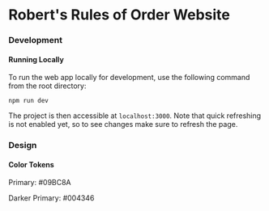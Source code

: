 # Robert's Rules of Order Website

### Development

#### Running Locally

To run the web app locally for development, use the following command from the root directory:

```
npm run dev
```

The project is then accessible at `localhost:3000`. Note that quick refreshing is not enabled yet, so to see changes make sure to refresh the page.

### Design

#### Color Tokens

Primary: #09BC8A

Darker Primary: #004346
